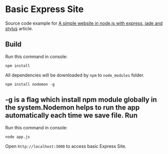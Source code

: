 Basic Express Site
==================

Source code example for [A simple website in node.js with express, jade and stylus](http://www.clock.co.uk/blog/a-simple-website-in-nodejs-with-express-jade-and-stylus) article.

Build
-----

Run this command in console:

```
npm install 
```

All dependencies will be downloaded by `npm` to `node_modules` folder.

```
npm install nodemon -g
```
-g is a flag which install npm module globally in the system.Nodemon helps to run the app automatically each time we save file.
Run
---

Run this command in console:

```
node app.js
```

Open `http://localhost:3000` to access basic Express Site.
